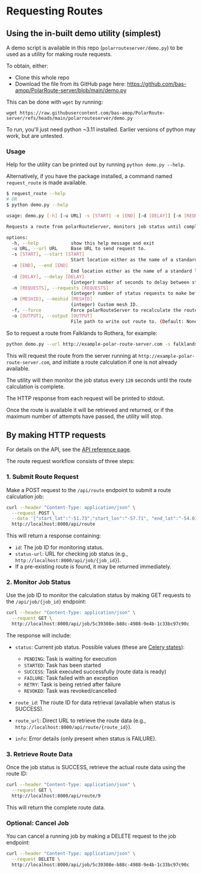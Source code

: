 # Requesting Routes

## Using the in-built demo utility (simplest)

A demo script is available in this repo (`polarrouteserver/demo.py`) to be used as a utility for making route requests.

To obtain, either:

+ Clone this whole repo
+ Download the file from its GitHub page here: https://github.com/bas-amop/PolarRoute-server/blob/main/demo.py

This can be done with `wget` by running:

```
wget https://raw.githubusercontent.com/bas-amop/PolarRoute-server/refs/heads/main/polarrouteserver/demo.py
```

To run, you'll just need python ~3.11 installed. Earlier versions of python may work, but are untested.

### Usage
Help for the utility can be printed out by running `python demo.py --help`.

Alternatively, if you have the package installed, a command named `request_route` is made available.

```sh
$ request_route --help
# OR
$ python demo.py --help

usage: demo.py [-h] [-u URL] -s [START] -e [END] [-d [DELAY]] [-n [REQUESTS]] [-m [MESHID]] [-f] [-o [OUTPUT]]

Requests a route from polarRouteServer, monitors job status until complete, then retrieves the route data. Specify start and end points by coordinates or from one of the standard locations: ['bird', 'falklands', 'halley', 'rothera', 'kep', 'signy', 'nyalesund', 'harwich', 'rosyth']

options:
  -h, --help            show this help message and exit
  -u URL, --url URL     Base URL to send request to.
  -s [START], --start [START]
                        Start location either as the name of a standard location or latitude,longitude separated by a comma, e.g. -56.7,-65.01
  -e [END], --end [END]
                        End location either as the name of a standard location or latitude,longitude separated by a comma, e.g. -56.7,-65.01
  -d [DELAY], --delay [DELAY]
                        (integer) number of seconds to delay between status calls. Default: 30
  -n [REQUESTS], --requests [REQUESTS]
                        (integer) number of status requests to make before stopping. Default: 10
  -m [MESHID], --meshid [MESHID]
                        (integer) Custom mesh ID.
  -f, --force           Force polarRouteServer to recalculate the route even if it is already available.
  -o [OUTPUT], --output [OUTPUT]
                        File path to write out route to. (Default: None and print to stdout)
```

So to request a route from Falklands to Rothera, for example:

```sh
python demo.py --url http://example-polar-route-server.com -s falklands -e rothera --delay 120 --output demo_output.json
```

This will request the route from the server running at `http://example-polar-route-server.com`, and initiate a route calculation if one is not already available.

The utility will then monitor the job status every `120` seconds until the route calculation is complete.

The HTTP response from each request will be printed to stdout.

Once the route is available it will be retrieved and returned, or if the maximum number of attempts have passed, the utility will stop.

## By making HTTP requests

For details on the API, see the [API reference page](api.md).

The route request workflow consists of three steps:

### 1. Submit Route Request

Make a POST request to the `/api/route` endpoint to submit a route calculation job:

```bash
curl --header "Content-Type: application/json" \
  --request POST \
  --data '{"start_lat":"-51.73","start_lon":"-57.71", "end_lat":"-54.03","end_lon":"-38.04"}' \
  http://localhost:8000/api/route
```

This will return a response containing:

- `id`: The job ID for monitoring status.
- `status-url`: URL for checking job status (e.g., `http://localhost:8000/api/job/{job_id}`).
- If a pre-existing route is found, it may be returned immediately.

### 2. Monitor Job Status

Use the job ID to monitor the calculation status by making GET requests to the `/api/job/{job_id}` endpoint:

```bash
curl --header "Content-Type: application/json" \
  --request GET \
  http://localhost:8000/api/job/5c39308e-b88c-4988-9e4b-1c33bc97c90c
```

The response will include:

- `status`: Current job status. Possible values (these are [Celery states](https://docs.celeryq.dev/en/latest/reference/celery.states.html)):

    - `PENDING`: Task is waiting for execution
    - `STARTED`: Task has been started
    - `SUCCESS`: Task executed successfully (route data is ready)
    - `FAILURE`: Task failed with an exception
    - `RETRY`: Task is being retried after failure
    - `REVOKED`: Task was revoked/cancelled

- `route_id`: The route ID for data retrieval (available when status is SUCCESS).
- `route_url`: Direct URL to retrieve the route data (e.g., `http://localhost:8000/api/route/{route_id}`).
- `info`: Error details (only present when status is FAILURE).

### 3. Retrieve Route Data

Once the job status is SUCCESS, retrieve the actual route data using the route ID:

```bash
curl --header "Content-Type: application/json" \
  --request GET \
  http://localhost:8000/api/route/9
```

This will return the complete route data.

### Optional: Cancel Job

You can cancel a running job by making a DELETE request to the job endpoint:

```bash
curl --header "Content-Type: application/json" \
  --request DELETE \
  http://localhost:8000/api/job/5c39308e-b88c-4988-9e4b-1c33bc97c90c
```
